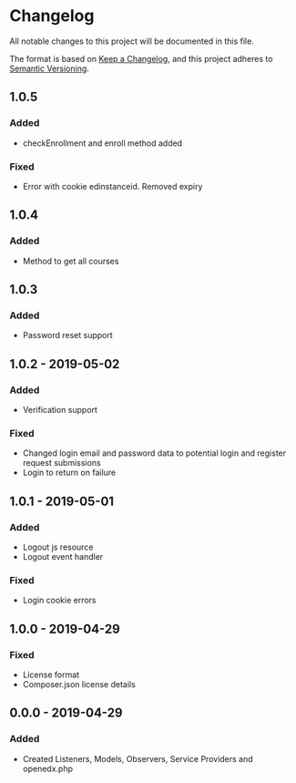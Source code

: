 # Changelog
All notable changes to this project will be documented in this file.

The format is based on [Keep a Changelog](https://keepachangelog.com/en/1.0.0/),
and this project adheres to [Semantic Versioning](https://semver.org/spec/v2.0.0.html).

## 1.0.5

### Added
- checkEnrollment and enroll method added

### Fixed
- Error with cookie edinstanceid. Removed expiry

## 1.0.4

### Added
- Method to get all courses

## 1.0.3

### Added
- Password reset support

## 1.0.2 - 2019-05-02

### Added
- Verification support

### Fixed
- Changed login email and password data to potential login and register request submissions
- Login to return on failure

## 1.0.1 - 2019-05-01

### Added
- Logout js resource
- Logout event handler

### Fixed
- Login cookie errors

## 1.0.0 - 2019-04-29

### Fixed
- License format
- Composer.json license details

## 0.0.0 - 2019-04-29

### Added
- Created Listeners, Models, Observers, Service Providers and openedx.php


[0.0.0]: https://github.com/ngunyimacharia/innovativkonzept/releases/tag/v0.0.0
